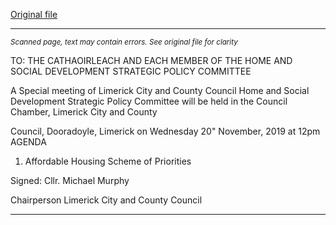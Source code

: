 [Original file](https://www.limerick.ie/sites/default/files/media/documents/2019-11/Special%20SPC%20Agenda.pdf)

---
*<small>Scanned page, text may contain errors. See original file for clarity</small>*  

TO: THE CATHAOIRLEACH AND EACH MEMBER OF THE HOME AND SOCIAL
DEVELOPMENT STRATEGIC POLICY COMMITTEE

A Special meeting of Limerick City and County Council Home and Social Development
Strategic Policy Committee will be held in the Council Chamber, Limerick City and County

Council, Dooradoyle, Limerick on Wednesday 20" November, 2019 at 12pm
AGENDA

1. Affordable Housing Scheme of Priorities

Signed: Cllr. Michael Murphy

Chairperson
Limerick City and County Council


---
